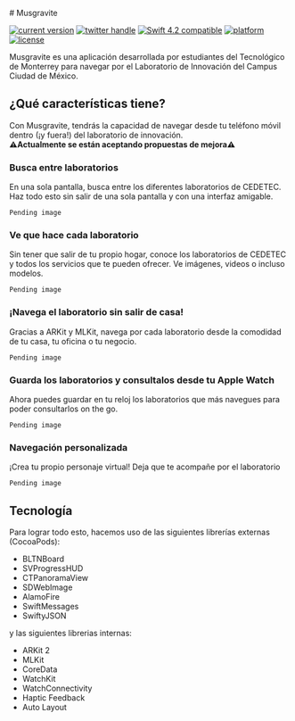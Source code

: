# Musgravite

<a href="https://paypal.me/a01334390"><img src="https://img.shields.io/badge/paypal-donate-blue.svg?longCache=true&style=flat-square" alt="current version" /></a>
<a href="http://twitter.com/A01334390"><img src="https://img.shields.io/badge/twitter-@A01334390-blue.svg?longCache=true&style=flat-square" alt="twitter handle" /></a>
<a href="https://developer.apple.com/swift"><img src="https://img.shields.io/badge/swift4.2-compatible-orange.svg?longCache=true&style=flat-square" alt="Swift 4.2 compatible" /></a>
<a href="https://www.apple.com/de/ios/ios-12/"><img src="https://img.shields.io/badge/platform-iOS-lightgray.svg?longCache=true&style=flat-square" alt="platform" /></a>
<a href="https://en.wikipedia.org/wiki/MIT_License"><img src="https://img.shields.io/badge/license-MIT-lightgray.svg?longCache=true&style=flat-square" alt="license" /></a>

Musgravite es una aplicación desarrollada por estudiantes del Tecnológico de Monterrey para navegar por el Laboratorio de Innovación del Campus Ciudad de México.

## ¿Qué características tiene?
Con Musgravite, tendrás la capacidad de navegar desde tu teléfono móvil dentro (¡y fuera!) del laboratorio de innovación.<br>
**⚠️Actualmente se están aceptando propuestas de mejora⚠️**

### Busca entre laboratorios
En una sola pantalla, busca entre los diferentes laboratorios de CEDETEC. Haz todo esto sin salir de una sola pantalla y con una interfaz amigable.

```
Pending image
```

### Ve que hace cada laboratorio
Sin tener que salir de tu propio hogar, conoce los laboratorios de CEDETEC y todos los servicios que te pueden ofrecer. Ve imágenes, videos o incluso modelos.


```
Pending image
```

### ¡Navega el laboratorio sin salir de casa!
Gracias a ARKit y MLKit, navega por cada laboratorio desde la comodidad de tu casa, tu oficina o tu negocio.

```
Pending image
```

### Guarda los laboratorios y consultalos desde tu Apple Watch
Ahora puedes guardar en tu reloj los laboratorios que más navegues para poder consultarlos on the go.

```
Pending image
```
### Navegación personalizada
¡Crea tu propio personaje virtual! Deja que te acompañe por el laboratorio

```
Pending image
```

## Tecnología
Para lograr todo esto, hacemos uso de las siguientes librerías externas (CocoaPods):
* BLTNBoard
* SVProgressHUD
* CTPanoramaView
* SDWebImage
* AlamoFire
* SwiftMessages
* SwiftyJSON

y las siguientes librerias internas:

* ARKit 2
* MLKit
* CoreData
* WatchKit
* WatchConnectivity
* Haptic Feedback
* Auto Layout
